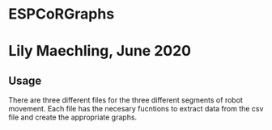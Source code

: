 # ESPCoRGraphs
# Lily Maechling, June 2020


## Usage
There are three different files for the three different segments of robot movement. Each file has the necesary fucntions to extract data from the csv file and create the appropriate graphs.
